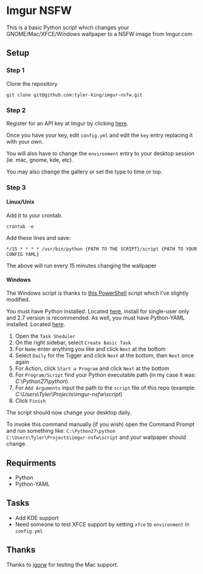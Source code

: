 # Imgur NSFW

This is a basic Python script which changes your GNOME/Mac/XFCE/Windows wallpaper to a NSFW image from Imgur.com

## Setup

### Step 1

Clone the repository

    git clone git@github.com:tyler-king/imgur-nsfw.git

### Step 2

Register for an API key at Imgur by clicking [here](https://imgur.com/signin?redirect=http://api.imgur.com/oauth2/addclient).

Once you have your key, edit `config.yml` and edit the `key` entry replacing it with your own.

You will also have to change the `environment` entry to your desktop session (ie. mac, gnome, kde, etc).

You may also change the gallery or set the type to time or top.

### Step 3

#### Linux/Unix

Add it to your crontab.

    crontab -e

Add these lines and save:

    */15 * * * * /usr/bin/python {PATH TO THE SCRIPT}/script {PATH TO YOUR CONFIG YAML}

The above will run every 15 minutes changing the wallpaper

#### Windows

The Windows script is thanks to [this PowerShell](http://stackoverflow.com/questions/9440135/powershell-script-from-shortcut-to-change-desktop) script which I've slightly modified.

You must have Python installed. Located [here](http://www.python.org/download/releases/), install for single-user only and 2.7 version is recommended. As well, you must have Python-YAML installed. Located [here](http://pyyaml.org/wiki/PyYAML).

1. Open the `Task Sheduler`
2. On the right sidebar, select `Create Basic Task`
3. For `Name` enter anything you like and click `Next` at the bottom
4. Select `Daily` for the Tigger and click `Next` at the bottom, then `Next` once again
5. For Action, click `Start a Program` and click `Next` at the bottom
6. For `Program/Script` find your Python executable path (in my case it was: *C:\Python27\python*)
7. For `Add Arguments` input the path to the `script` file of this repo (example: *C:\Users\Tyler\Projects\imgur-nsfw\script*)
8. Click `Finish`

The script should now change your desktop daily.

To invoke this command manually (if you wish) open the Command Prompt and run something like: `C:\Python27\python C:\Users\Tyler\Projects\imgur-nsfw\script` and your wallpaper should change.

## Requirments

+ Python
+ Python-YAML

## Tasks

+ Add KDE support
+ Need someone to test XFCE support by setting `xfce` to `environment` in `config.yml`

## Thanks

Thanks to [igorw](http://github.com/igorw) for testing the Mac support.
